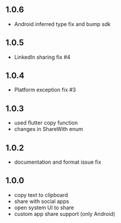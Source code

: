## 1.0.6

* Android inferred type fix and bump sdk

## 1.0.5

* LinkedIn sharing fix #4

## 1.0.4

* Platform exception fix #3

## 1.0.3

* used flutter copy function
* changes in ShareWith enum

## 1.0.2

* documentation and format issue fix

## 1.0.0

* copy text to clipboard
* share with social apps
* open system UI to share
* custom app share support (only Android)
